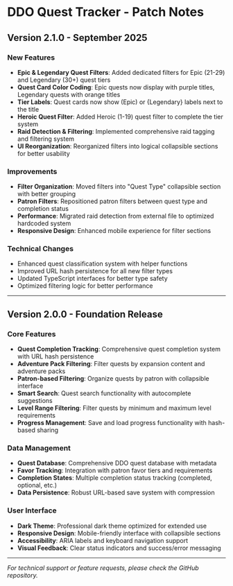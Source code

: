 # DDO Quest Tracker - Patch Notes

## Version 2.1.0 - September 2025

### New Features
- **Epic & Legendary Quest Filters**: Added dedicated filters for Epic (21-29) and Legendary (30+) quest tiers
- **Quest Card Color Coding**: Epic quests now display with purple titles, Legendary quests with orange titles
- **Tier Labels**: Quest cards now show (Epic) or {Legendary} labels next to the title
- **Heroic Quest Filter**: Added Heroic (1-19) quest filter to complete the tier system
- **Raid Detection & Filtering**: Implemented comprehensive raid tagging and filtering system
- **UI Reorganization**: Reorganized filters into logical collapsible sections for better usability

### Improvements
- **Filter Organization**: Moved filters into "Quest Type" collapsible section with better grouping
- **Patron Filters**: Repositioned patron filters between quest type and completion status
- **Performance**: Migrated raid detection from external file to optimized hardcoded system
- **Responsive Design**: Enhanced mobile experience for filter sections

### Technical Changes
- Enhanced quest classification system with helper functions
- Improved URL hash persistence for all new filter types
- Updated TypeScript interfaces for better type safety
- Optimized filtering logic for better performance

---

## Version 2.0.0 - Foundation Release

### Core Features
- **Quest Completion Tracking**: Comprehensive quest completion system with URL hash persistence
- **Adventure Pack Filtering**: Filter quests by expansion content and adventure packs
- **Patron-based Filtering**: Organize quests by patron with collapsible interface
- **Smart Search**: Quest search functionality with autocomplete suggestions
- **Level Range Filtering**: Filter quests by minimum and maximum level requirements
- **Progress Management**: Save and load progress functionality with hash-based sharing

### Data Management
- **Quest Database**: Comprehensive DDO quest database with metadata
- **Favor Tracking**: Integration with patron favor tiers and requirements
- **Completion States**: Multiple completion status tracking (completed, optional, etc.)
- **Data Persistence**: Robust URL-based save system with compression

### User Interface
- **Dark Theme**: Professional dark theme optimized for extended use
- **Responsive Design**: Mobile-friendly interface with collapsible sections
- **Accessibility**: ARIA labels and keyboard navigation support
- **Visual Feedback**: Clear status indicators and success/error messaging

---

*For technical support or feature requests, please check the GitHub repository.*